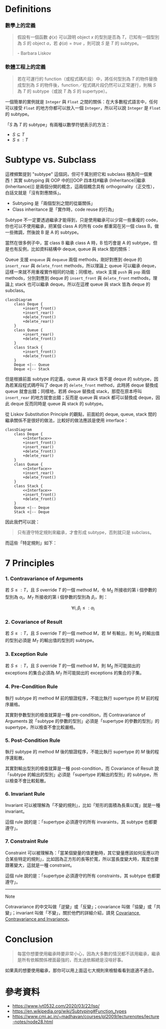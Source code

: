 # Definitions

### 數學上的定義

>假設有一個函數 $\phi(x)$ 可以證明 object $x$ 的型別是否為 $T$，已知有一個型別為 $S$ 的 object $a$，若 $\phi(a)=true$ ，則可說 $S$ 是 $T$ 的 subtype。
>
>\- Barbara Liskov

### 軟體工程上的定義

>若在可運行的 function（或程式碼片段）中，將任何型別為 $T$ 的物件替換成型別為 $S$ 的物件後，function／程式碼片段仍然可以正常運行，則稱 $S$ 為 $T$ 的 subtype（或說 $T$ 為 $S$ 的 supertype）。

一個簡單的實例就是 `Integer` 與 `Float` 之間的關係：在大多數程式語言中，任何可以接受 `Float` 的地方你都可以放入一個 `Integer`，所以可以說 `Integer` 是 `Float` 的 subtype。

「$S$ 為 $T$ 的 subtype」有兩種以數學符號表示的方法：

- $S \subseteq T$
- $S \leq: T$

# Subtype vs. Subclass

這裡頻繁提到 "subtype" 這個詞，但可千萬別把它和 subclass 視為同一個東西！其實 subtyping 與 OOP 中的[[OOP 四本柱#繼承 (Inheritance)|繼承 (Inheritance)]] 是兩個分開的概念，這兩個概念具有 orthogonality（正交性），白話文就是「沒有對應關係」。

- Subtyping 是「兩個型別之間的從屬關係」
- Class inheritance 是「實作時，code reuse 的行為」

Subtype 不一定要透過繼承才能得到，只是使用繼承可以少寫一些重複的 code，你也可以不使用繼承，把某個 class A 的所有 code 都重寫在另一個 class B，做一些微調，然後說 B 是 A 的 subtype。

當然在很多例子中，當 class B 繼承 class A 時，B 恰巧會是 A 的 subtype，但是也有反例，比如資料結構中 deque, queue 與 stack 間的關係：

Queue 支援 `enqueue` 與 `dequeue` 兩個 methods，剛好對應到 deque 的 `insert_rear` 與 `delete_front` methods，所以理論上 queue 可以繼承 deque，這樣一來就不用重複實作相同的功能；同樣地，stack 支援 `push` 與 `pop` 兩個 methods，分別對應到 deque 的 `insert_front` 與 `delete_front` methods，理論上 stack 也可以繼承 deque。所以在這裡 queue 與 stack 皆為 deque 的 subclass。

```mermaid
classDiagram
    class Deque {
        +insert_front()
        +insert_rear()
        +delete_front()
        +delete_rear()
    }
    class Queue {
        +insert_rear()
        +delete_front()
    }
    class Stack {
        +insert_front()
        +delete_front()
    }
    Deque <|-- Queue
    Deque <|-- Stack
```

但是根據前面 subtype 的定義，queue 與 stack 皆不是 deque 的 subtype，因為若某段程式碼呼叫了 deque 的 `delete_front` method，此時將 deque 替換成 queue 就會出錯；同樣地，若將 deque 替換成 stack，那麼在原本呼叫 `insert_rear` 的地方就會出錯；反而是 queue 與 stack 都可以替換成 deque，因此 deque 反而同時是 queue 與 stack 的 subtype。

從 Liskov Substitution Principle 的觀點，前面給的 deque, queue, stack 間的繼承關係不是很好的做法，比較好的做法應該是使用 interface：

```mermaid
classDiagram
    class Deque {
        <<Interface>>
        +insert_front()
        +insert_rear()
        +delete_front()
        +delete_rear()
    }
    class Queue {
        <<Interface>>
        +insert_rear()
        +delete_front()
    }
    class Stack {
        <<Interface>>
        +insert_front()
        +delete_front()
    }
    Queue <|-- Deque
    Stack <|-- Deque
```

因此我們可以說：

>只有遵守特定規則來繼承，才會形成 subtype，否則就只是 subclass。

而這些「特定規則」如下：

# 7 Principles

### 1. Contravariance of Arguments

若 $S \leq: T$，且 $S$ override $T$ 的一個 method $M$，令 $M_S$ 所接收的第 i 個參數的型別為 $\alpha_i$，$M_T$ 所接收的第 i 個參數的型別為 $\beta_i$，則：

$$
\forall i, \beta_i \leq: \alpha_i
$$

### 2. Covariance of Result

若 $S \leq: T$，且 $S$ override $T$ 的一個 method $M$，若 $M$ 有輸出，則 $M_S$ 的輸出值的型別必須是 $M_T$ 的輸出值的型別的 subtype。

### 3. Exception Rule

若 $S \leq: T$，且 $S$ override $T$ 的一個 method $M$，則 $M_S$ 所可能拋出的 exceptions 的集合必須為 $M_T$ 所可能拋出的 exceptions 的集合的子集。

### 4. Pre-Condition Rule

執行 subtype 的 method $M$ 前的驗證程序，不能比執行 supertype 的 $M$ 前的程序嚴格。

其實對參數型別的檢查就算是一種 pre-condition，而 Contravariance of Arguments 說「subtype 的參數的型別」必須是「supertype 的參數的型別」的 supertype，所以檢查不會比較嚴格。

### 5. Post-Condition Rule

執行 subtype 的 method $M$ 後的驗證程序，不能比執行 supertype 的 $M$ 後的程序還鬆散。

其實對輸出型別的檢查就算是一種 post-condition，而 Covariance of Result 說「subtype 的輸出的型別」必須是「supertype 的輸出的型別」的 subtype，所以檢查不會比較鬆散。

### 6. Invariant Rule

Invariant 可以被理解為「不變的規則」，比如「矩形的面積為長乘以寬」就是一種 invariant。

這個 rule 說的是：「supertype 必須遵守的所有 invaraints，其 subtype 也都要遵守」。

### 7. Constraint Rule

Constraint 可以被理解為：「當某個變量的值更動時，其它變量應該如何反應以符合某些特定的規則」，比如因為正方形的長等於寬，所以當長度變大時，寬度也要跟著變大，這就是一種 constraint。

這個 rule 說的是：「supertype 必須遵守的所有 constraints，其 subtype 也都要遵守」。

---

>[!Note]
>Cotravariance 的中文叫做「逆變」或「反變」；covariance 叫做「協變」或「共變」；invariant 叫做「不變」，關於他們的詳細介紹，請見 [Covariance,  Contravariance and Invariance](</Programming Language/Covariance,  Contravariance and Invariance.md>)。

# Conclusion

>每當你想要使用繼承時要非常小心，因為大多數的情況都不該用繼承，繼承是所有依賴關係裡面最強的，而太過依賴總是沒啥好事。

如果真的想要使用繼承，那你可以用上面這七大規則來檢驗看看到底適不適合。

# 參考資料

- <https://www.jyt0532.com/2020/03/22/lsp/>
- <https://en.wikipedia.org/wiki/Subtyping#Function_types>
- <https://www.cmi.ac.in/~madhavan/courses/pl2009/lecturenotes/lecture-notes/node28.html>
